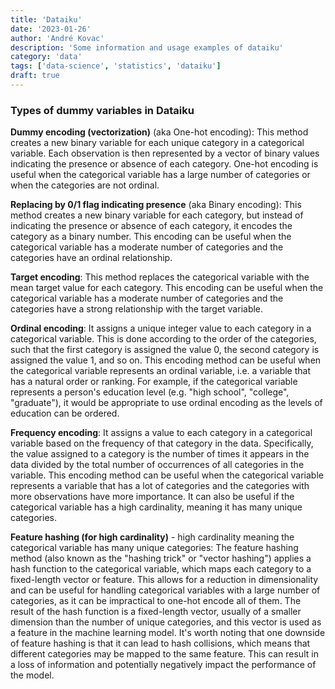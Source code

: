 ```yaml
---
title: 'Dataiku'
date: '2023-01-26'
author: 'André Kovac'
description: 'Some information and usage examples of dataiku'
category: 'data'
tags: ['data-science', 'statistics', 'dataiku']
draft: true
---
```


### Types of dummy variables in Dataiku

**Dummy encoding (vectorization)** (aka One-hot encoding): This method creates a new binary variable for each unique category in a categorical variable. Each observation is then represented by a vector of binary values indicating the presence or absence of each category. One-hot encoding is useful when the categorical variable has a large number of categories or when the categories are not ordinal.

**Replacing by 0/1 flag indicating presence** (aka Binary encoding): This method creates a new binary variable for each category, but instead of indicating the presence or absence of each category, it encodes the category as a binary number. This encoding can be useful when the categorical variable has a moderate number of categories and the categories have an ordinal relationship.

**Target encoding**: This method replaces the categorical variable with the mean target value for each category. This encoding can be useful when the categorical variable has a moderate number of categories and the categories have a strong relationship with the target variable.

**Ordinal encoding**: It assigns a unique integer value to each category in a categorical variable. This is done according to the order of the categories, such that the first category is assigned the value 0, the second category is assigned the value 1, and so on. This encoding method can be useful when the categorical variable represents an ordinal variable, i.e. a variable that has a natural order or ranking. For example, if the categorical variable represents a person's education level (e.g. "high school", "college", "graduate"), it would be appropriate to use ordinal encoding as the levels of education can be ordered.

**Frequency encoding**: It assigns a value to each category in a categorical variable based on the frequency of that category in the data. Specifically, the value assigned to a category is the number of times it appears in the data divided by the total number of occurrences of all categories in the variable. This encoding method can be useful when the categorical variable represents a variable that has a lot of categories and the categories with more observations have more importance. It can also be useful if the categorical variable has a high cardinality, meaning it has many unique categories.

**Feature hashing (for high cardinality)** - high cardinality meaning the categorical variable has many unique categories: The feature hashing method (also known as the "hashing trick" or "vector hashing") applies a hash function to the categorical variable, which maps each category to a fixed-length vector or feature. This allows for a reduction in dimensionality and can be useful for handling categorical variables with a large number of categories, as it can be impractical to one-hot encode all of them. The result of the hash function is a fixed-length vector, usually of a smaller dimension than the number of unique categories, and this vector is used as a feature in the machine learning model.
It's worth noting that one downside of feature hashing is that it can lead to hash collisions, which means that different categories may be mapped to the same feature. This can result in a loss of information and potentially negatively impact the performance of the model.
